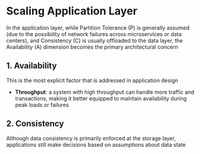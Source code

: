 # Scaling Application Layer

In the application layer, while Partition Tolerance (P) is generally assumed (due to the possibility of network failures across microservices or data centers), and Consistency (C) is usually offloaded to the data layer, the Availability (A) dimension becomes the primary architectural concern

## 1. Availability

This is the most explicit factor that is addressed in application design

- **Throughput**: a system with high throughput can handle more traffic and transactions, making it better equipped to maintain availability during peak loads or failures

## 2. Consistency

Although data consistency is primarily enforced at the storage layer, applications still make decisions based on assumptions about data state